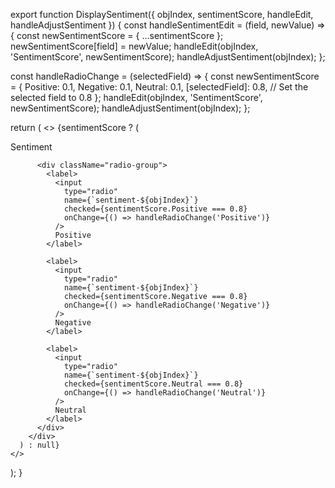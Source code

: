 export function DisplaySentiment({ objIndex, sentimentScore, handleEdit, handleAdjustSentiment }) {
  const handleSentimentEdit = (field, newValue) => {
    const newSentimentScore = { ...sentimentScore };
    newSentimentScore[field] = newValue;
    handleEdit(objIndex, 'SentimentScore', newSentimentScore);
    handleAdjustSentiment(objIndex);
  };

  const handleRadioChange = (selectedField) => {
    const newSentimentScore = {
      Positive: 0.1,
      Negative: 0.1,
      Neutral: 0.1,
      [selectedField]: 0.8, // Set the selected field to 0.8
    };
    handleEdit(objIndex, 'SentimentScore', newSentimentScore);
    handleAdjustSentiment(objIndex);
  };

  return (
    <>
      {sentimentScore ? (
        <div className='transcript-div-child'>
          <label className='transcript-div-label'>Sentiment</label>

          <div className="radio-group">
            <label>
              <input
                type="radio"
                name={`sentiment-${objIndex}`}
                checked={sentimentScore.Positive === 0.8}
                onChange={() => handleRadioChange('Positive')}
              />
              Positive
            </label>

            <label>
              <input
                type="radio"
                name={`sentiment-${objIndex}`}
                checked={sentimentScore.Negative === 0.8}
                onChange={() => handleRadioChange('Negative')}
              />
              Negative
            </label>

            <label>
              <input
                type="radio"
                name={`sentiment-${objIndex}`}
                checked={sentimentScore.Neutral === 0.8}
                onChange={() => handleRadioChange('Neutral')}
              />
              Neutral
            </label>
          </div>
        </div>
      ) : null}
    </>
  );
}
